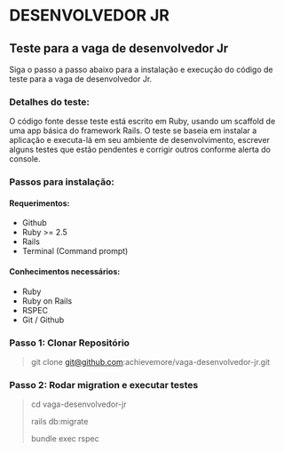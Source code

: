 # DESENVOLVEDOR JR

## Teste para a vaga de desenvolvedor Jr

Siga o passo a passo abaixo para a instalação e execução do código de teste para a vaga de desenvolvedor Jr.

### Detalhes do teste:

O código fonte desse teste está escrito em Ruby, usando um scaffold de uma app básica do framework Rails. O teste se baseia em instalar a aplicação e executa-lá em seu ambiente de desenvolvimento, escrever alguns testes que estão pendentes e corrigir outros conforme alerta do console.

### Passos para instalação:

#### Requerimentos:

* Github
* Ruby >= 2.5
* Rails
* Terminal (Command prompt)

#### Conhecimentos necessários:

* Ruby
* Ruby on Rails
* RSPEC
* Git / Github

### Passo 1: Clonar Repositório
  > git clone git@github.com:achievemore/vaga-desenvolvedor-jr.git

### Passo 2: Rodar migration e executar testes
  > cd vaga-desenvolvedor-jr
  >
  > rails db:migrate
  >
  > bundle exec rspec

